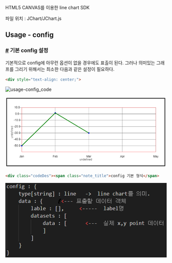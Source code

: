 
<p>
	HTML5 CANVAS를 이용한 line chart SDK
</p>
<p>
	파일 위치 : JChart/JChart.js
</p>


<section class="content">

# Usage - config

### [#](#config) 기본 config 설정

<section>기본적으로 config에 아무런 옵션이 없을 경우에도 표출이 된다. 그러나 의미있는 그래프를 그리기 위해서는 최소한  
다음과 같은 설정이 필요하다.  

```html
<div style="text-align: center;">
```

![usage-config_code](https://user-images.githubusercontent.com/10599877/69314997-ea9d2f00-0c78-11ea-878a-63f9a6dc77a2.PNG)

![c](images/docs/usage-config_chart.PNG)</div>

```html
<div class="codeDes"><span class="note_title">config 기본 형식</span> 
```

![c](https://github.com/judaihyun/canvas/blob/develop/images/docs/usage-config_object.PNG)  


</div>

</section>

</section>
